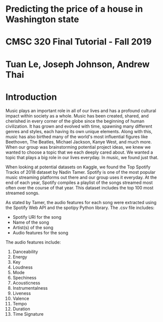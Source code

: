 # Predicting the price of a house in Washington state
# CMSC 320 Final Tutorial - Fall 2019
# Tuan Le, Joseph Johnson, Andrew Thai

# Introduction
Music plays an important role in all of our lives and has a profound cultural impact within society as a whole. Music has been created, shared, and cherished in every corner of the globe since the beginning of human civilization. It has grown and evolved with time, spawning many different genres and styles, each having its own unique elements. Along with this, music has also birthed many of the world's most influential figures like Beethoven, The Beatles, Michael Jackson, Kanye West, and much more. When our group was brainstorming potential project ideas, we knew we wanted to choose a topic that we each deeply cared about. We wanted a topic that plays a big role in our lives everyday. In music, we found just that. 

When looking at potential datasets on Kaggle, we found the Top Spotify Tracks of 2018 dataset by Nadin Tamer. Spotify is one of the most popular music streaming platforms out there and our group uses it everyday. At the end of each year, Spotify compiles a playlist of the songs streamed most often over the course of that year. This dataset includes the top 100 most streamed songs. 

As stated by Tamer, the audio features for each song were extracted using the Spotify Web API and the spotipy Python library. The .csv file includes: 

- Spotify URI for the song
- Name of the song
- Artist(s) of the song
- Audio features for the song 

The audio features include:

1) Danceability
2) Energy
3) Key
4) Loudness
5) Mode
6) Spechiness
7) Acousticness
8) Instrumentalness
9) Liveness
10) Valence
11) Tempo
12) Duration
13) Time Signature
